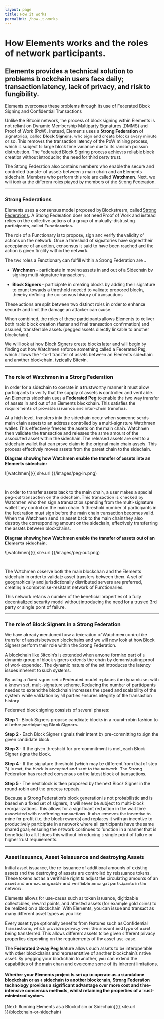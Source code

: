 ```yaml
---
layout: page
title: How it works
permalink: /how-it-works
---
```


# How Elements works and the roles of network participants.

## Elements provides a technical solution to problems blockchain users face daily; transaction latency, lack of privacy, and risk to fungibility.

Elements overcomes these problems through its use of Federated Block Signing and Confidential Transactions.

Unlike the Bitcoin network, the process of block signing within Elements is not reliant on Dynamic Membership Multiparty Signatures (DMMS) and Proof of Work (PoW). Instead, Elements uses a **Strong Federation** of signatories, called **Block Signers**, who sign and create blocks every minute or so. This removes the transaction latency of the PoW mining process, which is subject to large block time variance due to its random poisson distrubution. The Federated Block Signing process achieves reliable block creation without introducing the need for third party trust.
 
The Strong Federation also contains members who enable the secure and controlled transfer of assets between a main chain and an Elements sidechain. Members who perform this role are called **Watchmen**. Next, we will look at the different roles played by members of the Strong Federation.

* * * 
 
### Strong Federations
 
Elements uses a consensus model proposed by Blockstream, called [Strong Federations](https://blockstream.com/strong-federations.pdf). A Strong Federation does not need Proof of Work and instead relies on the collective actions of a group of mutually-distrusting participants, called Functionaries.
 
The role of a Functionary is to propose, sign and verify the validity of actions on the network. Once a threshold of signatories have signed their acceptance of an action, consensus is said to have been reached and the action is given finality within the network.
 
The two roles a Functionary can fulfill within a Strong Federation are...
 
* **Watchmen** - participate in moving assets in and out of a Sidechain by signing multi-signature transactions.
 
* **Block Signers** - participate in creating blocks by adding their signature to count towards a threshold needed to validate proposed blocks, thereby defining the consensus history of transactions.

These actions are split between two distinct roles in order to enhance security and limit the damage an attacker can cause.

When combined, the roles of these participants allows Elements to deliver both rapid block creation (faster and final transaction confirmation) and assured, transferable assets (pegged assets directly linkable to another blockchain).
 
We will look at how Block Signers create blocks later and will begin by finding out how Watchmen enforce something called a Federated Peg, which allows the 1-to-1 transfer of assets between an Elements sidechain and another blockchain, typically Bitcoin.

* * * 

### The role of Watchmen in a Strong Federation

In order for a sidechain to operate in a trustworthy manner it must allow participants to verify that the supply of assets is controlled and verifiable. An Elements sidechain uses a **Federated Peg** to enable the two way transfer of assets in and out of an Elements blockchain. This satisfies the requirements of provable issuance and inter-chain transfers.
 
At a high level, transfers into the sidechain occur when someone sends main chain assets to an address controlled by a multi-signature Watchmen wallet. This effectively freezes the assets on the main chain. Watchmen then validate the transaction and releases the same amount of the associated asset within the sidechain. The released assets are sent to a sidechain wallet that can prove claim to the original main chain assets. This process effectively moves assets from the parent chain to the sidechain. 


**Diagram showing how Watchmen enable the transfer of assets into an Elements sidechain:**

![watchmen]({{ site.url }}/images/peg-in.png)

<br/>

In order to transfer assets back to the main chain, a user makes a special peg-out transaction on the sidechain. This transaction is checked by Watchmen who then sign a transaction spending from the multi-signature wallet they control on the main chain. A threshold number of participants in the federation must sign before the main chain transaction becomes valid. When the Watchmen send an asset back to the main chain they also destroy the corresponding amount on the sidechain, effectively transferring the assets between blockchains.

**Diagram showing how Watchmen enable the transfer of assets out of an Elements sidechain:**

![watchmen]({{ site.url }}/images/peg-out.png)

<br/>

The Watchmen observe both the main blockchain and the Elements sidechain in order to validate asset transfers between them. A set of geographically and jurisdictionally distributed servers are preferred, creating a compromise-resistant network of Functionaries.
 
This network retains a number of the beneficial properties of a fully decentralized security model without introducing the need for a trusted 3rd party or single point of failure.

* * * 
 
### The role of Block Signers in a Strong Federation

We have already mentioned how a federation of Watchmen control the transfer of assets between blockchains and we will now look at how Block Signers perform their role within the Strong Federation.
 
A blockchain like Bitcoin’s is extended when anyone forming part of a dynamic group of block signers extends the chain by demonstrating proof of work expended. The dynamic nature of the set introduces the latency issues inherent to such systems.
 
By using a fixed signer set a Federated model replaces the dynamic set with a known set, multi-signature scheme. Reducing the number of participants needed to extend the blockchain increases the speed and scalability of the system, while validation by all parties ensures integrity of the transaction history.
 
Federated block signing consists of several phases:
 
**Step 1** - Block Signers propose candidate blocks in a round-robin fashion to all other participating Block Signers.
 
**Step 2** - Each Block Signer signals their intent by pre-committing to sign the given candidate block.
 
**Step 3** - If the given threshold for pre-commitment is met, each Block Signer signs the block.
 
**Step 4** - If the signature threshold (which may be different from that of step 3) is met, the block is accepted and sent to the network. The Strong Federation has reached consensus on the latest block of transactions.
 
**Step 5** - The next block is then proposed by the next Block Signer in the round-robin and the process repeats.

Because a Strong Federation’s block generation is not probabilistic and is based on a fixed set of signers, it will never be subject to multi-block reorganizations. This allows for a significant reduction in the wait time associated with confirming transactions. It also removes the incentive to mine for profit (i.e. the block rewards) and replaces it with an incentive to productively participate in a network where all participants have the same shared goal; ensuring the network continues to function in a manner that is beneficial to all. It does this without introducing a single point of failure or higher trust requirements.
 
* * * 
 
### Asset Issuance, Asset Reissuance and destroying Assets

Initial asset issuance, the re-issuance of additional amounts of existing assets and the destroying of assets are controlled by reissuance tokens. These tokens act as a verifiable right to adjust the circulating amounts of an asset and are exchangeable and verifiable amongst participants in the network. 
 
Elements allows for use-cases such as token issuance, digitizable collectables, reward points, and attested assets (for example gold coins) to be realized on a blockchain. With Elements, you can issue and transact as many different asset types as you like. 
 
Every asset type optionally benefits from features such as Confidential Transactions, which provides privacy over the amount and type of asset being transferred. This allows different assets to be given different privacy properties depending on the requirements of the asset use-case.
 
The **Federated 2-way Peg** feature allows such assets to be interoperable with other blockchains and representative of another blockchain’s native asset. By pegging your blockchain to another, you can extend the capabilities of the main chain and overcome some of its inherent limitations.

#### Whether your Elements project is set up to operate as a standalone blockchain or as a sidechain to another blockchain, Strong Federation technology provides a significant advantage over more cost and time-intensive consensus methods, whilst retaining the properties of a trust-minimized system.

[Next: Running Elements as a Blockchain or Sidechain]({{ site.url }}/blockchain-or-sidechain)
